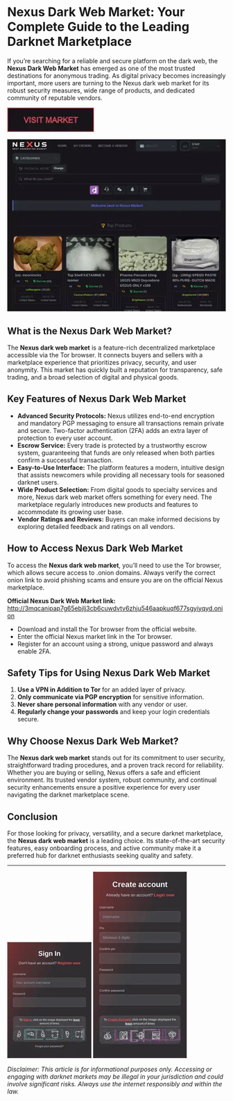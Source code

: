 # Nexus Dark Web Market: Your Complete Guide to the Leading Darknet Marketplace

If you’re searching for a reliable and secure platform on the dark web, the **Nexus Dark Web Market** has emerged as one of the most trusted destinations for anonymous trading. As digital privacy becomes increasingly important, more users are turning to the Nexus dark web market for its robust security measures, wide range of products, and dedicated community of reputable vendors.

[<img src="/layouts/clip.webp" width="200">](http://3mqcanipap7g65ebjlj3cb6cuwdvtv6zhju546aapkuqf677sgyiyqyd.onion)

<a href="http://3mqcanipap7g65ebjlj3cb6cuwdvtv6zhju546aapkuqf677sgyiyqyd.onion"><img src="/layouts/bitmap.webp" alt="image" style="max-width: 100%;"></a>


## What is the Nexus Dark Web Market?

The **Nexus dark web market** is a feature-rich decentralized marketplace accessible via the Tor browser. It connects buyers and sellers with a marketplace experience that prioritizes privacy, security, and user anonymity. This market has quickly built a reputation for transparency, safe trading, and a broad selection of digital and physical goods.

## Key Features of Nexus Dark Web Market

- **Advanced Security Protocols:** Nexus utilizes end-to-end encryption and mandatory PGP messaging to ensure all transactions remain private and secure. Two-factor authentication (2FA) adds an extra layer of protection to every user account.
- **Escrow Service:** Every trade is protected by a trustworthy escrow system, guaranteeing that funds are only released when both parties confirm a successful transaction.
- **Easy-to-Use Interface:** The platform features a modern, intuitive design that assists newcomers while providing all necessary tools for seasoned darknet users.
- **Wide Product Selection:** From digital goods to specialty services and more, Nexus dark web market offers something for every need. The marketplace regularly introduces new products and features to accommodate its growing user base.
- **Vendor Ratings and Reviews:** Buyers can make informed decisions by exploring detailed feedback and ratings on all vendors.

## How to Access Nexus Dark Web Market

To access the **Nexus dark web market**, you’ll need to use the Tor browser, which allows secure access to .onion domains. Always verify the correct onion link to avoid phishing scams and ensure you are on the official Nexus marketplace.

**Official Nexus Dark Web Market link:** http://3mqcanipap7g65ebjlj3cb6cuwdvtv6zhju546aapkuqf677sgyiyqyd.onion

- Download and install the Tor browser from the official website.
- Enter the official Nexus market link in the Tor browser.
- Register for an account using a strong, unique password and always enable 2FA.

## Safety Tips for Using Nexus Dark Web Market

1. **Use a VPN in Addition to Tor** for an added layer of privacy.
2. **Only communicate via PGP encryption** for sensitive information.
3. **Never share personal information** with any vendor or user.
4. **Regularly change your passwords** and keep your login credentials secure.

## Why Choose Nexus Dark Web Market?

The **Nexus dark web market** stands out for its commitment to user security, straightforward trading procedures, and a proven track record for reliability. Whether you are buying or selling, Nexus offers a safe and efficient environment. Its trusted vendor system, robust community, and continual security enhancements ensure a positive experience for every user navigating the darknet marketplace scene.

## Conclusion

For those looking for privacy, versatility, and a secure darknet marketplace, the **Nexus dark web market** is a leading choice. Its state-of-the-art security features, easy onboarding process, and active community make it a preferred hub for darknet enthusiasts seeking quality and safety.

---

<a href="http://3mqcanipap7g65ebjlj3cb6cuwdvtv6zhju546aapkuqf677sgyiyqyd.onion"><img src="/layouts/tools.webp" style="max-width: 100%;"></a>
<a href="http://3mqcanipap7g65ebjlj3cb6cuwdvtv6zhju546aapkuqf677sgyiyqyd.onion"><img src="/layouts/setup.webp" style="max-width: 100%;"></a>


*Disclaimer: This article is for informational purposes only. Accessing or engaging with darknet markets may be illegal in your jurisdiction and could involve significant risks. Always use the internet responsibly and within the law.*